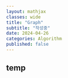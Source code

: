 ```yaml
---
layout: mathjax
classes: wide
title: "Graph"
subtitle: "작성중"
date: 2024-04-26
categories: Algorithm
published: false
---
```


## temp
